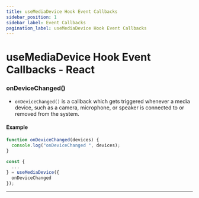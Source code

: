 ```yaml
---
title: useMediaDevice Hook Event Callbacks
sidebar_position: 1
sidebar_label: Event Callbacks
pagination_label: useMediaDevice Hook Event Callbacks
---
```


# useMediaDevice Hook Event Callbacks - React

<div class="sdk-api-ref-only-h4">

### onDeviceChanged()

- `onDeviceChanged()` is a callback which gets triggered whenever a media device, such as a camera, microphone, or speaker is connected to or removed from the system.

#### Example

```js
function onDeviceChanged(devices) {
  console.log("onDeviceChanged ", devices);
}

const {
  ...
} = useMediaDevice({
  onDeviceChanged
});
```

---

</div>